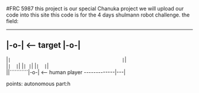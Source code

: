 #FRC 5987
this project is our special Chanuka project 
we will upload our code into this site
this code is for the 4 days shulmann robot challenge.
the field:

-----
|-o-|  <--  target
|-o-|
------------------
|````````````````|                                         
|````````````````|                            
|````````````````| 
|````````````````|
|````````````````|
|````````````````|
|````````````````| 
|````````````````|  
||```````````|-o-|  <-- human player
-------------|---|

points:
autonomous part:h


